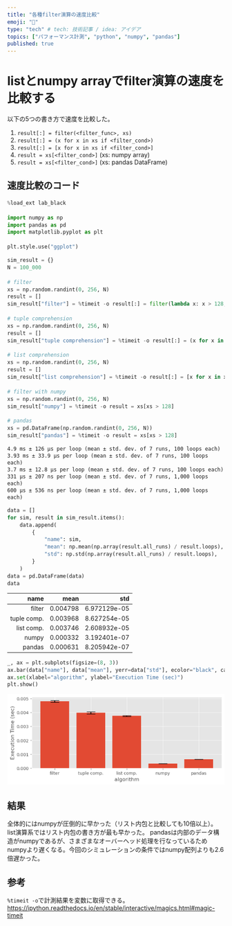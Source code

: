 ```yaml
---
title: "各種filter演算の速度比較"
emoji: "👋"
type: "tech" # tech: 技術記事 / idea: アイデア
topics: ["パフォーマンス計測", "python", "numpy", "pandas"]
published: true
---
```

# listとnumpy arrayでfilter演算の速度を比較する

以下の5つの書き方で速度を比較した。

1. `result[:] = filter(<filter_func>, xs)`
2. `result[:] = (x for x in xs if <filter_cond>)`
3. `result[:] = [x for x in xs if <filter_cond>]`
4. `result = xs[<filter_cond>]` (xs: numpy array)
5. `result = xs[<filter_cond>]` (xs: pandas DataFrame)

## 速度比較のコード

```python
%load_ext lab_black

import numpy as np
import pandas as pd
import matplotlib.pyplot as plt

plt.style.use("ggplot")
```

```python
sim_result = {}
N = 100_000

# filter
xs = np.random.randint(0, 256, N)
result = []
sim_result["filter"] = %timeit -o result[:] = filter(lambda x: x > 128, xs)

# tuple comprehension
xs = np.random.randint(0, 256, N)
result = []
sim_result["tuple comprehension"] = %timeit -o result[:] = (x for x in xs if x > 128)

# list comprehension
xs = np.random.randint(0, 256, N)
result = []
sim_result["list comprehension"] = %timeit -o result[:] = [x for x in xs if x > 128]

# filter with numpy
xs = np.random.randint(0, 256, N)
sim_result["numpy"] = %timeit -o result = xs[xs > 128]

# pandas
xs = pd.DataFrame(np.random.randint(0, 256, N))
sim_result["pandas"] = %timeit -o result = xs[xs > 128]
```

    4.9 ms ± 126 µs per loop (mean ± std. dev. of 7 runs, 100 loops each)
    3.93 ms ± 33.9 µs per loop (mean ± std. dev. of 7 runs, 100 loops each)
    3.7 ms ± 12.8 µs per loop (mean ± std. dev. of 7 runs, 100 loops each)
    331 µs ± 207 ns per loop (mean ± std. dev. of 7 runs, 1,000 loops each)
    600 µs ± 536 ns per loop (mean ± std. dev. of 7 runs, 1,000 loops each)



```python
data = []
for sim, result in sim_result.items():
    data.append(
        {
            "name": sim,
            "mean": np.mean(np.array(result.all_runs) / result.loops),
            "std": np.std(np.array(result.all_runs) / result.loops),
        }
    )
data = pd.DataFrame(data)
data
```

|        name |     mean |          std |
| ----------: | -------: | -----------: |
|      filter | 0.004798 | 6.972129e-05 |
| tuple comp. | 0.003968 | 8.627254e-05 |
|  list comp. | 0.003746 | 2.608932e-05 |
|       numpy | 0.000332 | 3.192401e-07 |
|      pandas | 0.000631 | 8.205942e-07 |


```python
_, ax = plt.subplots(figsize=(8, 3))
ax.bar(data["name"], data["mean"], yerr=data["std"], ecolor="black", capsize=10)
ax.set(xlabel="algorithm", ylabel="Execution Time (sec)")
plt.show()
```

![output](/images/simulate_filter_output.png)

## 結果

全体的にはnumpyが圧倒的に早かった（リスト内包と比較しても10倍以上）。
list演算系ではリスト内包の書き方が最も早かった。
pandasは内部のデータ構造がnumpyであるが、さまざまなオーバーヘッド処理を行なっているためnumpyより遅くなる。今回のシミュレーションの条件ではnumpy配列よりも2.6倍遅かった。

## 参考

`%timeit -o`で計測結果を変数に取得できる。
https://ipython.readthedocs.io/en/stable/interactive/magics.html#magic-timeit
